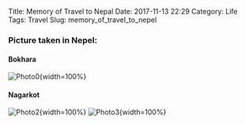 Title: Memory of Travel to Nepal
Date: 2017-11-13 22:29
Category: Life  
Tags: Travel
Slug: memory_of_travel_to_nepel

### **Picture taken in Nepel:**

#### **Bokhara** 
<left>![Photo0]({attach}/blog/blog_11_13_2017_3/DSC_7456.jpg){width=100%}</left>

#### **Nagarkot**
<left>![Photo2]({attach}/blog/blog_11_13_2017_3/DSC_7492.jpg){width=100%}</left>
<left>![Photo3]({attach}/blog/blog_11_13_2017_3/DSC_7493.jpg){width=100%}</left>

